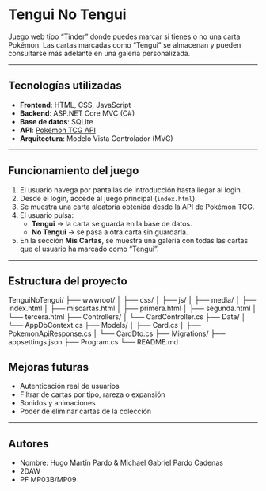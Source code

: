 # Tengui No Tengui

Juego web tipo “Tinder” donde puedes marcar si tienes o no una carta Pokémon. Las cartas marcadas como “Tengui” se almacenan y pueden consultarse más adelante en una galería personalizada.

---

## Tecnologías utilizadas

- **Frontend**: HTML, CSS, JavaScript
- **Backend**: ASP.NET Core MVC (C#)
- **Base de datos**: SQLite
- **API**: [Pokémon TCG API](https://docs.pokemontcg.io/)
- **Arquitectura**: Modelo Vista Controlador (MVC)

---

## Funcionamiento del juego

1. El usuario navega por pantallas de introducción hasta llegar al login.
2. Desde el login, accede al juego principal (`index.html`).
3. Se muestra una carta aleatoria obtenida desde la API de Pokémon TCG.
4. El usuario pulsa:
   - **Tengui** → la carta se guarda en la base de datos.
   - **No Tengui** → se pasa a otra carta sin guardarla.
5. En la sección **Mis Cartas**, se muestra una galería con todas las cartas que el usuario ha marcado como “Tengui”.

---

## Estructura del proyecto

TenguiNoTengui/
├── wwwroot/
│ ├── css/
│ ├── js/
│ ├── media/
│ ├── index.html
│ ├── miscartas.html
│ ├── primera.html
│ ├── segunda.html
│ └── tercera.html
├── Controllers/
│ └── CardController.cs
├── Data/
│ └── AppDbContext.cs 
├── Models/
│ ├── Card.cs
│ ├── PokemonApiResponse.cs
│ └── CardDto.cs
├── Migrations/
├── appsettings.json
├── Program.cs 
└── README.md


## Mejoras futuras

- Autenticación real de usuarios
- Filtrar de cartas por tipo, rareza o expansión
- Sonidos y animaciones
- Poder de eliminar cartas de la colección

---

## Autores

- Nombre: Hugo Martín Pardo & Michael Gabriel Pardo Cadenas
- 2DAW
- PF MP03B/MP09
